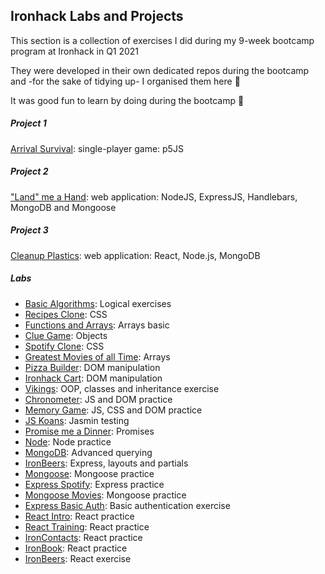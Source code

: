 ## Ironhack Labs and Projects




This section is a collection of exercises I did during my 9-week bootcamp program at Ironhack in Q1 2021

They were developed in their own dedicated repos during the bootcamp and -for the sake of tidying up- I organised them here 🧹

It was good fun to learn by doing during the bootcamp 💪



##### Project 1
[Arrival Survival](https://github.com/mafebracho/my-first-game): single-player game: p5JS



##### Project 2
["Land" me a Hand](https://github.com/mafebracho/help-giver-app): web application: NodeJS, ExpressJS, Handlebars, MongoDB and Mongoose



##### Project 3
[Cleanup Plastics](): web application: React, Node.js, MongoDB



##### Labs
- [Basic Algorithms](https://github.com/mafebracho/lab-javascript-basic-algorithms): Logical exercises
- [Recipes Clone](https://github.com/mafebracho/lab-css-recipes-clone): CSS
- [Functions and Arrays](https://github.com/mafebracho/lab-javascript-functions-and-arrays): Arrays basic
- [Clue Game](https://github.com/mafebracho/lab-javascript-clue): Objects
- [Spotify Clone](https://github.com/mafebracho/lab-css-spotify-clone): CSS
- [Greatest Movies of all Time](https://github.com/mafebracho/lab-javascript-greatest-movies): Arrays
- [Pizza Builder](https://github.com/mafebracho/lab-dom-pizza-builder): DOM manipulation
- [Ironhack Cart](https://github.com/mafebracho/lab-dom-ironhack-cart): DOM manipulation
- [Vikings](https://github.com/mafebracho/lab-javascript-vikings): OOP, classes and inheritance exercise
- [Chronometer](https://github.com/mafebracho/lab-javascript-chronometer): JS and DOM practice
- [Memory Game](https://github.com/mafebracho/lab-javascript-memory-game): JS, CSS and DOM practice
- [JS Koans](https://github.com/mafebracho/lab-es6-javascript-koans): Jasmin testing
- [Promise me a Dinner](https://github.com/mafebracho/lab-es6-promises): Promises
- [Node](https://github.com/mafebracho/lab-intro-node): Node practice
- [MongoDB](https://github.com/mafebracho/lab-advance-querying-mongo): Advanced querying
- [IronBeers](https://github.com/mafebracho/lab-ironbeers): Express, layouts and partials
- [Mongoose](https://github.com/mafebracho/lab-mongoose-recipes): Mongoose practice
- [Express Spotify](https://github.com/mafebracho/lab-express-spotify): Express practice
- [Mongoose Movies](https://github.com/mafebracho/lab-mongoose-movies): Mongoose practice
- [Express Basic Auth](https://github.com/mafebracho/lab-express-basic-auth): Basic authentication exercise
- [React Intro](https://github.com/mafebracho/lab-hello-ironhack): React practice
- [React Training](https://github.com/mafebracho/lab-react-training): React practice
- [IronContacts](https://github.com/mafebracho/lab-react-ironcontacts): React practice
- [IronBook](https://github.com/mafebracho/ironbook): React practice
- [IronBeers](https://github.com/mafebracho/lab-react-ironbeers): React exercise

